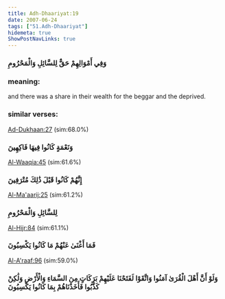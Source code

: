 ```yaml
---
title: Adh-Dhaariyat:19
date: 2007-06-24
tags: ["51.Adh-Dhaariyat"]
hidemeta: true 
ShowPostNavLinks: true 
---
```

### وَفِي أَمْوَالِهِمْ حَقٌّ لِلسَّائِلِ وَالْمَحْرُومِ
### meaning: 
and there was a share in their wealth for the beggar and the deprived.
### similar verses: 

[Ad-Dukhaan:27](/44/27) (sim:68.0%)

### وَنَعْمَةٍ كَانُوا فِيهَا فَاكِهِينَ

[Al-Waaqia:45](/56/45) (sim:61.6%)

### إِنَّهُمْ كَانُوا قَبْلَ ذَٰلِكَ مُتْرَفِينَ

[Al-Ma'aarij:25](/70/25) (sim:61.2%)

### لِلسَّائِلِ وَالْمَحْرُومِ

[Al-Hijr:84](/15/84) (sim:61.1%)

### فَمَا أَغْنَىٰ عَنْهُمْ مَا كَانُوا يَكْسِبُونَ

[Al-A'raaf:96](/7/96) (sim:59.0%)

### وَلَوْ أَنَّ أَهْلَ الْقُرَىٰ آمَنُوا وَاتَّقَوْا لَفَتَحْنَا عَلَيْهِمْ بَرَكَاتٍ مِنَ السَّمَاءِ وَالْأَرْضِ وَلَٰكِنْ كَذَّبُوا فَأَخَذْنَاهُمْ بِمَا كَانُوا يَكْسِبُونَ
